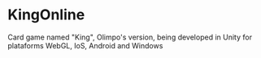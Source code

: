 # KingOnline
Card game named "King", Olimpo's version, being developed in Unity for plataforms WebGL, IoS, Android and Windows
